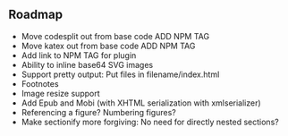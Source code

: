 ## Roadmap


- Move codesplit out from base code ADD NPM TAG
- Move katex out from base code ADD NPM TAG
- Add link to NPM TAG for plugin
- Ability to inline base64 SVG images
- Support pretty output: Put files in filename/index.html
- Footnotes
- Image resize support
- Add Epub and Mobi (with XHTML serialization with xmlserializer)
- Referencing a figure? Numbering figures?
- Make sectionify more forgiving: No need for directly nested sections?
